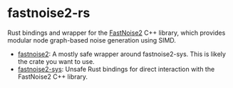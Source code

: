 # fastnoise2-rs

Rust bindings and wrapper for the [FastNoise2](https://github.com/Auburn/FastNoise2) C++ library, which provides modular node graph-based noise generation using SIMD.

- [fastnoise2](./fastnoise2/README.md): A mostly safe wrapper around fastnoise2-sys. This is likely the crate you want to use.
- [fastnoise2-sys](./fastnoise2-sys/README.md): Unsafe Rust bindings for direct interaction with the FastNoise2 C++ library.
